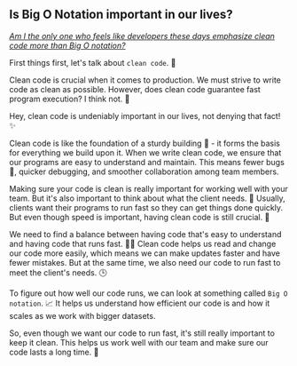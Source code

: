 ## Is Big O Notation important in our lives?

<ins>_Am I the only one who feels like developers these days emphasize clean code more than Big O notation?_</ins>

First things first, let's talk about `clean code`. 🌟

Clean code is crucial when it comes to production. We must strive to write code as clean as possible. However, does clean code guarantee fast program execution? I think not. 🤔

Hey, clean code is undeniably important in our lives, not denying that fact! ✨

Clean code is like the foundation of a sturdy building 🏢 - it forms the basis for everything we build upon it. When we write clean code, we ensure that our programs are easy to understand and maintain. This means fewer bugs 🐛, quicker debugging, and smoother collaboration among team members.

Making sure your code is clean is really important for working well with your team. But it's also important to think about what the client needs. 🤝 Usually, clients want their programs to run fast so they can get things done quickly. But even though speed is important, having clean code is still crucial. 🚀

We need to find a balance between having code that's easy to understand and having code that runs fast. 🧹💨 Clean code helps us read and change our code more easily, which means we can make updates faster and have fewer mistakes. But at the same time, we also need our code to run fast to meet the client's needs. 🕒

To figure out how well our code runs, we can look at something called `Big O notation`. 📈 It helps us understand how efficient our code is and how it scales as we work with bigger datasets.

So, even though we want our code to run fast, it's still really important to keep it clean. This helps us work well with our team and make sure our code lasts a long time. 🌟



